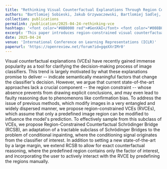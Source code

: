 ```yaml
---
title: "Rethinking Visual Counterfactual Explanations Through Region Constraint"
authors: "Bartlomiej Sobieski, Jakub Grzywaczewski, Bartlomiej Sadlej, Matthew Tivnan, Przemyslaw Biecek"
collection: publications
permalink: /publication/2025-04-24-rethinking-vce
hashtags: '<font color="#8B0000 red">#GenXAI</font> <font color="#008B00">#Counterfactuals</font>'
excerpt: 'This paper introduces region-constrained visual counterfactual explanations (RVCEs), which limit modifications to predefined image regions to enhance interpretability and reduce cognitive biases in classifier explanations. By leveraging a novel Region-Constrained Counterfactual Schrödinger Bridge (RCSB), the approach achieves state-of-the-art performance while enabling precise and interactive counterfactual reasoning.'
date: 2025-04-24
venue: 'International Conference on Learning Representations (ICLR)'
paperurl: 'https://openreview.net/forum?id=gqeXXrIMr0'
---
```


Visual counterfactual explanations (VCEs) have recently gained immense popularity as a tool for clarifying the decision-making process of image classifiers. This trend is largely motivated by what these explanations promise to deliver -- indicate semantically meaningful factors that change the classifier's decision. However, we argue that current state-of-the-art approaches lack a crucial component -- the region constraint -- whose absence prevents from drawing explicit conclusions, and may even lead to faulty reasoning due to phenomenons like confirmation bias. To address the issue of previous methods, which modify images in a very entangled and widely dispersed manner, we propose region-constrained VCEs (RVCEs), which assume that only a predefined image region can be modified to influence the model's prediction. To effectively sample from this subclass of VCEs, we propose Region-Constrained Counterfactual Schrödinger Bridge (RCSB), an adaptation of a tractable subclass of Schrödinger Bridges to the problem of conditional inpainting, where the conditioning signal originates from the classifier of interest. In addition to setting a new state-of-the-art by a large margin, we extend RCSB to allow for exact counterfactual reasoning, where the predefined region contains only the factor of interest, and incorporating the user to actively interact with the RVCE by predefining the regions manually.
